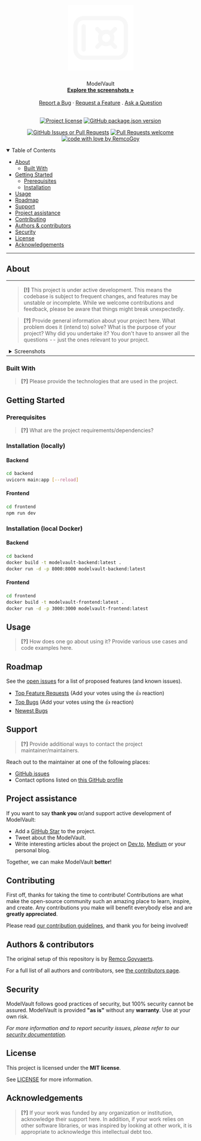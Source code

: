 <h1 align="center">
  <a href="https://github.com/RemcoGoy/ModelVault">
    <!-- Please provide path to your logo here -->
    <img src="docs/images/logo.svg" alt="Logo" width="175" height="175">
  </a>
</h1>

<div align="center">
  ModelVault
  <br />
  <a href="#about"><strong>Explore the screenshots »</strong></a>
  <br />
  <br />
  <a href="https://github.com/RemcoGoy/ModelVault/issues/new?assignees=&labels=bug&template=01_BUG_REPORT.md&title=bug%3A+">Report a Bug</a>
  ·
  <a href="https://github.com/RemcoGoy/ModelVault/issues/new?assignees=&labels=enhancement&template=02_FEATURE_REQUEST.md&title=feat%3A+">Request a Feature</a>
  .
  <a href="https://github.com/RemcoGoy/ModelVault/issues/new?assignees=&labels=question&template=04_SUPPORT_QUESTION.md&title=support%3A+">Ask a Question</a>
</div>

<div align="center">
<br />

[![Project license](https://img.shields.io/github/license/RemcoGoy/ModelVault.svg)](LICENSE)
[![GitHub package.json version](https://img.shields.io/github/package-json/v/RemcoGoy/ModelVault?filename=frontend%2Fpackage.json)](frontend/package.json)


[![GitHub Issues or Pull Requests](https://img.shields.io/github/issues/RemcoGoy/ModelVault)](https://github.com/RemcoGoy/ModelVault/issues)
[![Pull Requests welcome](https://img.shields.io/badge/PRs-welcome-ff69b4.svg)](https://github.com/RemcoGoy/ModelVault/issues?q=is%3Aissue+is%3Aopen+label%3A%22help+wanted%22)
[![code with love by RemcoGoy](https://img.shields.io/badge/%3C%2F%3E%20with%20%E2%99%A5%20by-RemcoGoy-ff1414.svg)](https://github.com/RemcoGoy)

</div>

<details open="open">
<summary>Table of Contents</summary>

- [About](#about)
  - [Built With](#built-with)
- [Getting Started](#getting-started)
  - [Prerequisites](#prerequisites)
  - [Installation](#installation)
- [Usage](#usage)
- [Roadmap](#roadmap)
- [Support](#support)
- [Project assistance](#project-assistance)
- [Contributing](#contributing)
- [Authors & contributors](#authors--contributors)
- [Security](#security)
- [License](#license)
- [Acknowledgements](#acknowledgements)

</details>

---

## About

<table><tr><td>

> **[!]** This project is under active development. This means the codebase is subject to frequent changes, and features may be unstable or incomplete. While we welcome contributions and feedback, please be aware that things might break unexpectedly.

> **[?]**
> Provide general information about your project here.
> What problem does it (intend to) solve?
> What is the purpose of your project?
> Why did you undertake it?
> You don't have to answer all the questions -- just the ones relevant to your project.

<details>
<summary>Screenshots</summary>
<br>

> **[?]**
> Please provide your screenshots here.

|                               Home Page                               |                               Login Page                               |
| :-------------------------------------------------------------------: | :--------------------------------------------------------------------: |
| <img src="docs/images/screenshot.png" title="Home Page" width="100%"> | <img src="docs/images/screenshot.png" title="Login Page" width="100%"> |

</details>

</td></tr></table>

### Built With

> **[?]**
> Please provide the technologies that are used in the project.

## Getting Started

### Prerequisites

> **[?]**
> What are the project requirements/dependencies?

### Installation (locally)

#### Backend

```bash
cd backend
uvicorn main:app [--reload]
```

#### Frontend

```bash
cd frontend
npm run dev
```

### Installation (local Docker)

#### Backend

```bash
cd backend
docker build -t modelvault-backend:latest .
docker run -d -p 8000:8000 modelvault-backend:latest
```

#### Frontend

```bash
cd frontend
docker build -t modelvault-frontend:latest .
docker run -d -p 3000:3000 modelvault-frontend:latest
```

## Usage

> **[?]**
> How does one go about using it?
> Provide various use cases and code examples here.

## Roadmap

See the [open issues](https://github.com/RemcoGoy/ModelVault/issues) for a list of proposed features (and known issues).

- [Top Feature Requests](https://github.com/RemcoGoy/ModelVault/issues?q=label%3Aenhancement+is%3Aopen+sort%3Areactions-%2B1-desc) (Add your votes using the 👍 reaction)
- [Top Bugs](https://github.com/RemcoGoy/ModelVault/issues?q=is%3Aissue+is%3Aopen+label%3Abug+sort%3Areactions-%2B1-desc) (Add your votes using the 👍 reaction)
- [Newest Bugs](https://github.com/RemcoGoy/ModelVault/issues?q=is%3Aopen+is%3Aissue+label%3Abug)

## Support

> **[?]**
> Provide additional ways to contact the project maintainer/maintainers.

Reach out to the maintainer at one of the following places:

- [GitHub issues](https://github.com/RemcoGoy/ModelVault/issues/new?assignees=&labels=question&template=04_SUPPORT_QUESTION.md&title=support%3A+)
- Contact options listed on [this GitHub profile](https://github.com/RemcoGoy)

## Project assistance

If you want to say **thank you** or/and support active development of ModelVault:

- Add a [GitHub Star](https://github.com/RemcoGoy/ModelVault) to the project.
- Tweet about the ModelVault.
- Write interesting articles about the project on [Dev.to](https://dev.to/), [Medium](https://medium.com/) or your personal blog.

Together, we can make ModelVault **better**!

## Contributing

First off, thanks for taking the time to contribute! Contributions are what make the open-source community such an amazing place to learn, inspire, and create. Any contributions you make will benefit everybody else and are **greatly appreciated**.


Please read [our contribution guidelines](docs/CONTRIBUTING.md), and thank you for being involved!

## Authors & contributors

The original setup of this repository is by [Remco Goyvaerts](https://github.com/RemcoGoy).

For a full list of all authors and contributors, see [the contributors page](https://github.com/RemcoGoy/ModelVault/contributors).

## Security

ModelVault follows good practices of security, but 100% security cannot be assured.
ModelVault is provided **"as is"** without any **warranty**. Use at your own risk.

_For more information and to report security issues, please refer to our [security documentation](docs/SECURITY.md)._

## License

This project is licensed under the **MIT license**.

See [LICENSE](LICENSE) for more information.

## Acknowledgements

> **[?]**
> If your work was funded by any organization or institution, acknowledge their support here.
> In addition, if your work relies on other software libraries, or was inspired by looking at other work, it is appropriate to acknowledge this intellectual debt too.
